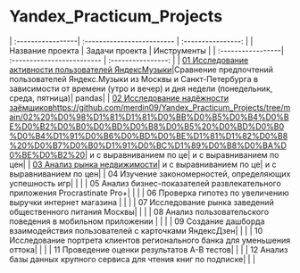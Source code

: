 # Yandex_Practicum_Projects

| :-----------------| :------------------------- | :----------------: | 
| Название проекта  |  Задачи проекта            | Инструменты        |
| :-----------------| :------------------------- | :----------------: | 
| [01 Исследование активности пользователей ЯндексМузыки](https://github.com/merdin09/Yandex_Practicum_Projects/tree/main/01%20%D0%98%D1%81%D1%81%D0%BB%D0%B5%D0%B4%D0%BE%D0%B2%D0%B0%D0%BD%D0%B8%D0%B5%20%D0%B0%D0%BA%D1%82%D0%B8%D0%B2%D0%BD%D0%BE%D1%81%D1%82%D0%B8%20%D0%BF%D0%BE%D0%BB%D1%8C%D0%B7%D0%BE%D0%B2%D0%B0%D1%82%D0%B5%D0%BB%D0%B5%D0%B9%20%D0%AF%D0%BD%D0%B4%D0%B5%D0%BA%D1%81%D0%9C%D1%83%D0%B7%D1%8B%D0%BA%D0%B8)|Сравнение предпочтений пользователей Яндекс.Музыки из Москвы и Санкт-Петербурга в зависимости от времени (утро и вечер) и дня недели (понедельник, среда, пятница)| pandas|
| [02 Исследование надёжности заёмщиков]()https://github.com/merdin09/Yandex_Practicum_Projects/tree/main/02%20%D0%98%D1%81%D1%81%D0%BB%D0%B5%D0%B4%D0%BE%D0%B2%D0%B0%D0%BD%D0%B8%D0%B5%20%D0%BD%D0%B0%D0%B4%D1%91%D0%B6%D0%BD%D0%BE%D1%81%D1%82%D0%B8%20%D0%B7%D0%B0%D1%91%D0%BC%D1%89%D0%B8%D0%BA%D0%BE%D0%B2%20| и с выравниванием по це| и с выравниванием по цен|
| [03 Анализ рынка недвижимости](https://github.com/merdin09/Yandex_Practicum_Projects/tree/main/03%20%D0%90%D0%BD%D0%B0%D0%BB%D0%B8%D0%B7%20%D1%80%D1%8B%D0%BD%D0%BA%D0%B0%20%D0%BD%D0%B5%D0%B4%D0%B2%D0%B8%D0%B6%D0%B8%D0%BC%D0%BE%D1%81%D1%82%D0%B8)| и с выравниванием по це| и с выравниванием по цен|
| 04 Изучение закономерностей, определяющих успешность игр| | |
| 05 Анализ бизнес-показателей развлекательного приложения Procrastinate Pro+| | |
| 06 Проверка гипотез по увеличению выручки интернет магазина | | |
| 07 Исследование рынка заведений общественного питания Москвы| | |
| 08 Анализ пользовательского поведения в мобильном приложении | | | 
| 09 Создание дашборда  взаимодействия пользователей с карточками ЯндексДзен| | | 
| 10 Исследование портрета клиентов регионального банка для уменьшения оттока| | | 
| 11 Проведение оценки результатов А-В тестов| | | 
| 12 Анализ базы данных крупного сервиса для чтения книг по подписке| | | 
